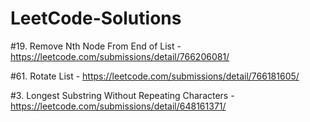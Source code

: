 # LeetCode-Solutions

#19. Remove Nth Node From End of List -
https://leetcode.com/submissions/detail/766206081/

#61. Rotate List -
https://leetcode.com/submissions/detail/766181605/

#3. Longest Substring Without Repeating Characters -
https://leetcode.com/submissions/detail/648161371/
